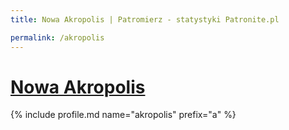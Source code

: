 ```yaml
---
title: Nowa Akropolis | Patromierz - statystyki Patronite.pl

permalink: /akropolis
---
```


# [Nowa Akropolis](https://patronite.pl/akropolis)

{% include profile.md name="akropolis" prefix="a" %}
